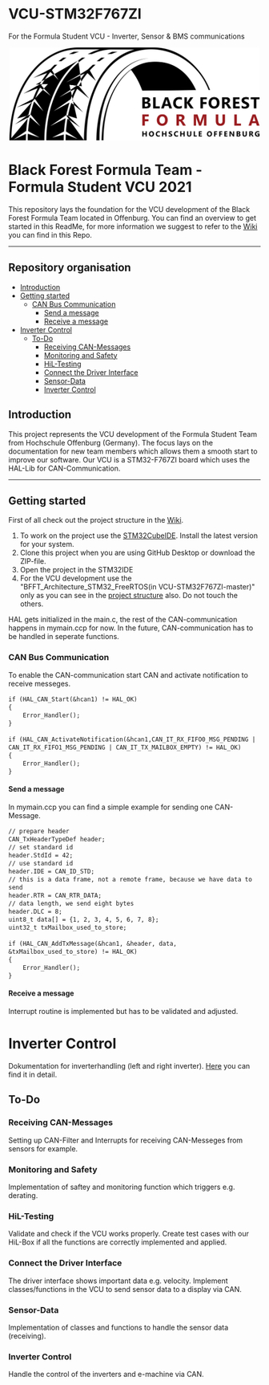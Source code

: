 # VCU-STM32F767ZI
For the Formula Student VCU - Inverter, Sensor &amp; BMS communications
<p align="center">
  <a href="https://blackforestformula.hs-offenburg.de/">
    <img alt="BFFT_Logo" title="BFFT" src="https://github.com/Black-Forest-Formula-Team/bfft_formula-student_driverless/blob/main/img/bfft_logo_dark.svg" width="500">
  </a>
</p>

# Black Forest Formula Team - Formula Student VCU 2021

This repository lays the foundation for the VCU development of the Black Forest Formula Team located in Offenburg. You can find an overview to get started in this ReadMe, for more information we suggest to refer to the [Wiki](https://github.com/Black-Forest-Formula-Team/VCU-STM32F767ZI/wiki) you can find in this Repo.
____________________


## Repository organisation

<!-- START doctoc generated TOC please keep comment here to allow auto update -->
<!-- DON'T EDIT THIS SECTION, INSTEAD RE-RUN doctoc TO UPDATE -->


  - [Introduction](#introduction)
  - [Getting started](#getting-started)
    - [CAN Bus Communication](#can-bus-communication)
      - [Send a message](#send-a-message)
      - [Receive a message](#receive-a-message)
- [Inverter Control](#inverter-control)
  - [To-Do](#to-do)
    - [Receiving CAN-Messages](#receiving-can-messages)
    - [Monitoring and Safety](#monitoring-and-safety)
    - [HiL-Testing](#hil-testing)
    - [Connect the Driver Interface](#connect-the-driver-interface)
    - [Sensor-Data](#sensor-data)
    - [Inverter Control](#inverter-control-1)

<!-- END doctoc generated TOC please keep comment here to allow auto update -->

## Introduction
This project represents the VCU development of the Formula Student Team from Hochschule Offenburg (Germany). The focus lays on the documentation for new team members which allows them a smooth start to improve our software.
Our VCU is a STM32-F767ZI board which uses the HAL-Lib for CAN-Communication.


____________________
## Getting started
First of all check out the project structure in the [Wiki](https://github.com/Black-Forest-Formula-Team/VCU-STM32F767ZI/wiki/Project-Structure).
1. To work on the project use the [STM32CubeIDE](https://www.st.com/en/development-tools/stm32cubeide.html). Install the latest version for your system.
2. Clone this project when you are using GitHub Desktop or download the ZIP-file.
3. Open the project in the STM32IDE
4. For the VCU development use the "BFFT_Architecture_STM32_FreeRTOS(in VCU-STM32F767ZI-master)" only as you can see in the [project structure](https://github.com/Black-Forest-Formula-Team/VCU-STM32F767ZI/wiki/Project-Structure) also. Do not touch the others.


HAL gets initialized in the main.c, the rest of the CAN-communication happens in mymain.ccp for now. In the future, CAN-communication has to be handled in seperate functions.


### CAN Bus Communication
To enable the CAN-communication start CAN and activate notification to receive messeges.


```	
if (HAL_CAN_Start(&hcan1) != HAL_OK)
{
	Error_Handler();
}

if (HAL_CAN_ActivateNotification(&hcan1,CAN_IT_RX_FIFO0_MSG_PENDING | CAN_IT_RX_FIFO1_MSG_PENDING | CAN_IT_TX_MAILBOX_EMPTY) != HAL_OK)
{
	Error_Handler();
}	
```

#### Send a message
In mymain.ccp you can find a simple example for sending one CAN-Message.

```
// prepare header
CAN_TxHeaderTypeDef header;
// set standard id
header.StdId = 42;
// use standard id
header.IDE = CAN_ID_STD;
// this is a data frame, not a remote frame, because we have data to send
header.RTR = CAN_RTR_DATA;
// data length, we send eight bytes
header.DLC = 8;
uint8_t data[] = {1, 2, 3, 4, 5, 6, 7, 8};
uint32_t txMailbox_used_to_store;

if (HAL_CAN_AddTxMessage(&hcan1, &header, data, &txMailbox_used_to_store) != HAL_OK)
{
	Error_Handler();
}
```

#### Receive a message
Interrupt routine is implemented but has to be validated and adjusted.


# Inverter Control
Dokumentation for inverterhandling (left and right inverter). [Here](https://github.com/Black-Forest-Formula-Team/VCU-STM32F767ZI/wiki/Inverter-Control) you can find it in detail.

## To-Do

### Receiving CAN-Messages
Setting up CAN-Filter and Interrupts for receiving CAN-Messeges from sensors for example.

### Monitoring and Safety
Implementation of saftey and monitoring function which triggers e.g. derating.

### HiL-Testing
Validate and check if the VCU works properly. Create test cases with our HiL-Box if all the functions are correctly implemented and applied.

### Connect the Driver Interface
The driver interface shows important data e.g. velocity. Implement classes/functions in the VCU to send sensor data to a display via CAN.

### Sensor-Data
Implementation of classes and functions to handle the sensor data (receiving).

### Inverter Control
Handle the control of the inverters and e-machine via CAN.
